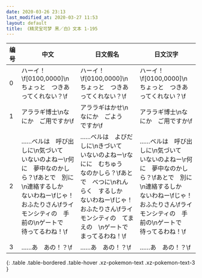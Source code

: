```yaml
---
date: 2020-03-26 23:13
last_modified_at: 2020-03-27 11:53
layout: default
title: 《精灵宝可梦 黑／白》文本 1-195
---
```

| 编号 | 中文 | 日文假名 | 日文汉字 |
| ---- | ---- | ---- | --- |
| 0 | ハーイ！\f[0100,0000]\nちょっと　つきあってくれない？\f | ハーイ！\f[0100,0000]\nちょっと　つきあってくれない？\f | ハーイ！\f[0100,0000]\nちょっと　つきあってくれない？\f |
| 1 | アララギ博士\nなにか　ご用ですか\f | アララギはかせ\nなにか　ごよう　ですか\f | アララギ博士\nなにか　ご用ですか\f |
| 2 | ……ベルは　呼び出しに\n気づいて　いないのよねー\r何に　夢中なのかしら？\fあとで　別に\n連絡するしか　ないわねー\fじゃ！　おふたりさん\fライモンシティの　手前の\nゲートで　待ってるわね！\f | ……ベルは　よびだしに\nきづいて　いないのよねー\rなにに　むちゅう　なのかしら？\fあとで　べつに\nれんらく　するしか　ないわねー\fじゃ！　おふたりさん\fライモンシティの　てまえの　\nゲートで　まってるわね！\f | ……ベルは　呼び出しに\n気づいて　いないのよねー\r何に　夢中なのかしら？\fあとで　別に\n連絡するしか　ないわねー\fじゃ！　おふたりさん\fライモンシティの　手前の\nゲートで　待ってるわね！\f |
| 3 | ……あ　あの！？\f | ……あ　あの！？\f | ……あ　あの！？\f |
{: .table .table-bordered .table-hover .xz-pokemon-text .xz-pokemon-text-3 }